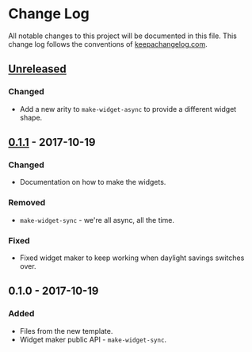 # Change Log
All notable changes to this project will be documented in this file. This change log follows the conventions of [keepachangelog.com](http://keepachangelog.com/).

## [Unreleased]
### Changed
- Add a new arity to `make-widget-async` to provide a different widget shape.

## [0.1.1] - 2017-10-19
### Changed
- Documentation on how to make the widgets.

### Removed
- `make-widget-sync` - we're all async, all the time.

### Fixed
- Fixed widget maker to keep working when daylight savings switches over.

## 0.1.0 - 2017-10-19
### Added
- Files from the new template.
- Widget maker public API - `make-widget-sync`.

[Unreleased]: https://github.com/your-name/clojep/compare/0.1.1...HEAD
[0.1.1]: https://github.com/your-name/clojep/compare/0.1.0...0.1.1
